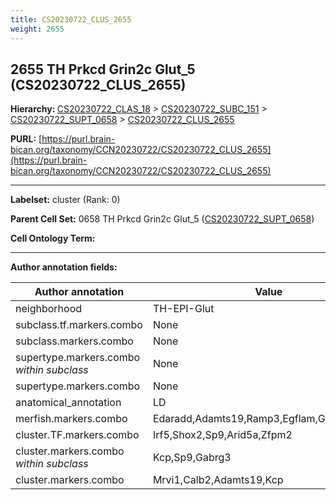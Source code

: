 ```yaml
---
title: CS20230722_CLUS_2655
weight: 2655
---
```

## 2655 TH Prkcd Grin2c Glut_5 (CS20230722_CLUS_2655)
<b>Hierarchy: </b>
[CS20230722_CLAS_18](../CS20230722_CLAS_18) >
[CS20230722_SUBC_151](../CS20230722_SUBC_151) >
[CS20230722_SUPT_0658](../CS20230722_SUPT_0658) >
[CS20230722_CLUS_2655](../CS20230722_CLUS_2655)

**PURL:** [https://purl.brain-bican.org/taxonomy/CCN20230722/CS20230722_CLUS_2655](https://purl.brain-bican.org/taxonomy/CCN20230722/CS20230722_CLUS_2655)

---


**Labelset:** cluster (Rank: 0)

**Parent Cell Set:** 0658 TH Prkcd Grin2c Glut_5 ([CS20230722_SUPT_0658](../CS20230722_SUPT_0658))



**Cell Ontology Term:** 

[MARKER GENES.]: #


---

[TRANSFERRED ANNOTATIONS.]: #


[AUTHOR ANNOTATION FIELDS.]: #


**Author annotation fields:**

| Author annotation | Value |
|-------------------|-------|
|neighborhood|TH-EPI-Glut|
|subclass.tf.markers.combo|None|
|subclass.markers.combo|None|
|supertype.markers.combo _within subclass_|None|
|supertype.markers.combo|None|
|anatomical_annotation|LD|
|merfish.markers.combo|Edaradd,Adamts19,Ramp3,Egflam,Grin2c,Cdh20|
|cluster.TF.markers.combo|Irf5,Shox2,Sp9,Arid5a,Zfpm2|
|cluster.markers.combo _within subclass_|Kcp,Sp9,Gabrg3|
|cluster.markers.combo|Mrvi1,Calb2,Adamts19,Kcp|
